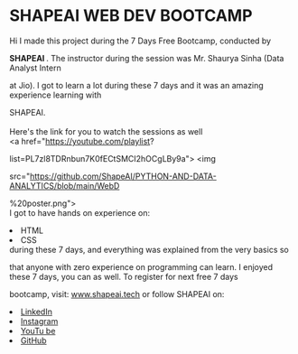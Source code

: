 # SHAPEAI WEB DEV BOOTCAMP
Hi I made this project during the 7 Days Free Bootcamp, conducted by <b> 

SHAPEAI
</b>.
The instructor during the session was Mr. Shaurya Sinha (Data Analyst Intern 

at Jio). I got to
learn a lot during these 7 days and it was an amazing experience learning with 

SHAPEAI.
<br><br>Here's the link for you to watch the sessions as well<br>
<a href="https://youtube.com/playlist?

list=PL7zl8TDRnbun7K0fECtSMCI2hOCgLBy9a"> <img 

src="https://github.com/ShapeAI/PYTHON-AND-DATA-ANALYTICS/blob/main/WebD

%20poster.png"> </a>
<br>I got to have hands on experience on:
<li>HTML
<li>CSS
<br>during these 7 days, and everything was explained from the very basics so 

that
anyone with zero experience on programming can learn.
I enjoyed these 7 days, you can as well. To register for next free 7 days 

bootcamp, visit:
www.shapeai.tech
or follow SHAPEAI on:
<li><a href=
"https://in.linkedin.com/company/shapeai">LinkedIn</a>
<li><a href=
"https://www.instagram.com/shape.ai/?hl=en">Instagram</a>
<li><a
href=
"https://www.youtube.com/channel/UCTUvDLTW9meuDXWcbmISPdA">YouTu
be</a>
<li><a href=
"https://github.com/shapeai">GitHub</a>
